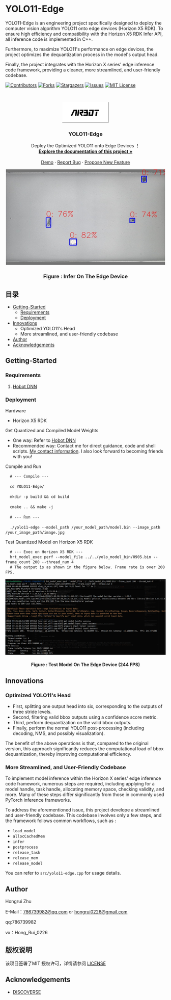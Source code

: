 

# YOLO11-Edge

YOLO11-Edge is an engineering project specifically designed to deploy the computer vision algorithm YOLO11 onto edge devices (Horizon X5 RDK). To ensure high efficiency and compatibility with the Horizon X5 RDK Infer API, all inference code is implemented in C++. 

Furthermore, to maximize YOLO11's performance on edge devices, the project optimizes the dequantization process in the model's output head. 

Finally, the project integrates with the Horizon X series' edge inference code framework, providing a cleaner, more streamlined, and user-friendly codebase.
<!-- PROJECT SHIELDS -->

[![Contributors][contributors-shield]][contributors-url]
[![Forks][forks-shield]][forks-url]
[![Stargazers][stars-shield]][stars-url]
[![Issues][issues-shield]][issues-url]
[![MIT License][license-shield]][license-url]

<!-- PROJECT LOGO -->
<br />

<p align="center">
  <a href="https://github.com/786739982//">
    <img src="assets/logo.png" alt="Logo" width="146" height="64">
  </a>

  <h3 align="center">YOLO11-Edge</h3>
  <p align="center">
    Deploy the Optimized YOLO11 onto Edge Devices ！
    <br />
    <a href="https://github.com/786739982/YOLO11-Edge"><strong>Explore the documentation of this project »</strong></a>
    <br />
    <br />
    <a href="https://github.com/786739982/YOLO11-Edge">Demo</a>
    ·
    <a href="https://github.com/786739982/YOLO11-Edge/issues">Report Bug</a>
    ·
    <a href="https://github.com/786739982/YOLO11-Edge/issues">Propose New Feature</a>
  </p>

</p>

<p align="center">
<img src="assets/YOLO11-Edge.png", width="500"/>
<h3 align="center">Figure : Infer On The Edge Device</h3>
</p>

## 目录

- [Getting-Started](#Getting-Started)
  - [Requirements](#Requirements)
  - [Deployment](#Deployment)
- [Innovations](#Innovations)
  - Optimized YOLO11's Head
  - More streamlined, and user-friendly codebase
- [Author](#Author)
- [Acknowledgements](#Acknowledgements)




## Getting-Started

### Requirements

1. [Hobot DNN](https://developer.d-robotics.cc/rdk_doc/04_toolchain_development)

### Deployment

Hardware

* Horizon X5 RDK

Get Quantized and Compiled Model Weights
* One way: Refer to [Hobot DNN](https://developer.d-robotics.cc/rdk_doc/04_toolchain_development)
* Recommended way: Contact me for direct guidance, code and shell scripts. [My contact information](#Author). I also look forward to becoming friends with you!

Compile and Run
```
  # --- Compile ---
  
  cd YOLO11-Edge/

  mkdir -p build && cd build
  
  cmake .. && make -j

  # --- Run ---

  ./yolo11-edge --model_path /your_model_path/model.bin --image_path /your_image_path/image.jpg
```

Test Quantized Model on Horizon X5 RDK
```
  # --- Exec on Horizon X5 RDK ---
  hrt_model_exec perf --model_file ../../yolo_model_bin/0905.bin --frame_count 200 --thread_num 4
  # The output is as shown in the figure below. Frame rate is over 200 FPS.
```
<p align="center">
<img src="assets/Model-Test.png", width=""/>
<h4 align="center">Figure : Test Model On The Edge Device (244 FPS)</h4>
</p>




## Innovations

### Optimized YOLO11's Head

* First, splitting one output head into six, corresponding to the outputs of three stride levels.
* Second, filtering valid bbox outputs using a confidence score metric.
* Third, perform dequantization on the valid bbox outputs.
* Finally, perform the normal YOLO11 post-processing (including decoding, NMS, and possibly visualization).

The benefit of the above operations is that, compared to the original version, this approach significantly reduces the computational load of bbox dequantization, thereby improving computational efficiency.

### More Streamlined, and User-Friendly Codebase

To implement model inference within the Horizon X series' edge inference code framework, numerous steps are required, including applying for a model handle, task handle, allocating memory space, checking validity, and more. Many of these steps differ significantly from those in commonly used PyTorch inference frameworks.

To address the aforementioned issue, this project develope a streamlined and user-friendly codebase. This codebase involves only a few steps, and the framework follows common workflows, such as :
* ```load_model```
* ```allocCachedMem```
* ```infer```
* ```postprocess```
* ```release_task```
* ```release_mem```
* ```release_model```

You can refer to ```src/yolo11-edge.cpp``` for usage details.





## Author

Hongrui Zhu 

E-Mail：786739982@qq.com or hongrui0226@gmail.com

qq:786739982

vx：Hong_Rui_0226



  
## 版权说明

该项目签署了MIT 授权许可，详情请参阅 [LICENSE](https://github.com/786739982/YOLO11-Edge/blob/master/LICENSE)





## Acknowledgements

- [DISCOVERSE](https://airbots.online/)




<!-- links -->
[contributors-shield]: https://img.shields.io/github/contributors/786739982/YOLO11-Edge.svg?style=flat-square
[contributors-url]: https://github.com/786739982/YOLO11-Edge/graphs/contributors
[forks-shield]: https://img.shields.io/github/forks/786739982/YOLO11-Edge.svg?style=flat-square
[forks-url]: https://github.com/786739982/YOLO11-Edge/network/members
[stars-shield]: https://img.shields.io/github/stars/786739982/YOLO11-Edge.svg?style=flat-square
[stars-url]: https://github.com/786739982/YOLO11-Edge/stargazers
[issues-shield]: https://img.shields.io/github/issues/786739982/YOLO11-Edge.svg?style=flat-square
[issues-url]: https://img.shields.io/github/issues/786739982/YOLO11-Edge.svg
[license-shield]: https://img.shields.io/github/license/786739982/YOLO11-Edge.svg?style=flat-square
[license-url]: https://github.com/786739982/YOLO11-Edge/blob/master/LICENSE.txt
[linkedin-shield]: https://img.shields.io/badge/-LinkedIn-black.svg?style=flat-square&logo=linkedin&colorB=555





